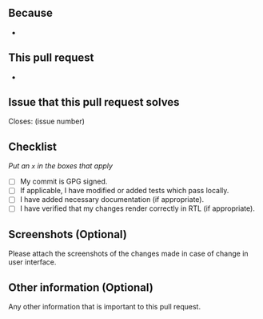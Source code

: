 ## Because

-

## This pull request

-

## Issue that this pull request solves

Closes: (issue number)

## Checklist

_Put an `x` in the boxes that apply_

- [ ] My commit is GPG signed.
- [ ] If applicable, I have modified or added tests which pass locally.
- [ ] I have added necessary documentation (if appropriate).
- [ ] I have verified that my changes render correctly in RTL (if appropriate).

## Screenshots (Optional)

Please attach the screenshots of the changes made in case of change in user interface.

## Other information (Optional)

Any other information that is important to this pull request.
